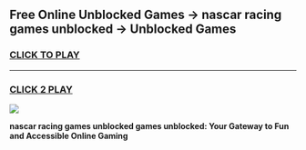 
## Free Online Unblocked Games → nascar racing games unblocked → Unblocked Games
<h3>
<a href="https://premium.freeplayer.one?title=nascar_racing_games_unblocked&ref=21F">CLICK TO PLAY</a></h3>
<hr>

<h3>
<a href="https://premium.freeplayer.one?title=nascar_racing_games_unblocked&ref=21F">CLICK 2 PLAY</a>
  
</h3>

<a href="https://premium.freeplayer.one?title=nascar_racing_games_unblocked&ref=21F/"><img src="https://clearcache.store/games.png"></a>


**nascar racing games unblocked games unblocked: Your Gateway to Fun and Accessible Online Gaming**
